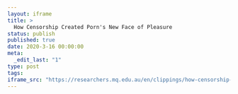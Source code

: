 ```yaml
---
layout: iframe
title: >
  How Censorship Created Porn's New Face of Pleasure
status: publish
published: true
date: 2020-3-16 00:00:00
meta:
  _edit_last: "1"
type: post
tags:
iframe_src: "https://researchers.mq.edu.au/en/clippings/how-censorship-created-porns-new-face-of-pleasure"
---
```

        